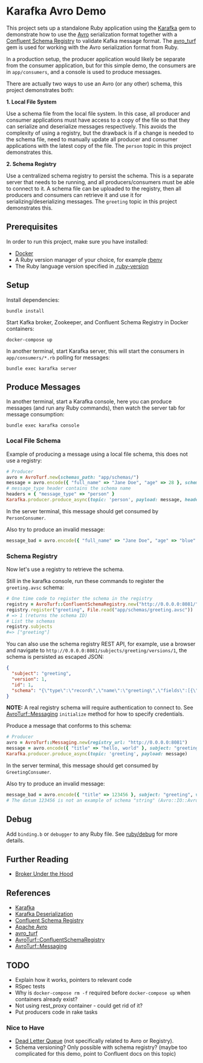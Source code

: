 # Karafka Avro Demo

This project sets up a standalone Ruby application using the [Karafka](https://github.com/karafka/karafka) gem to demonstrate how to use the [Avro](https://avro.apache.org/) serialization format together with a [Confluent Schema Registry](https://docs.confluent.io/platform/current/schema-registry/index.html) to validate Kafka message format. The [avro_turf](https://github.com/dasch/avro_turf/) gem is used for working with the Avro serialization format from Ruby.

In a production setup, the producer application would likely be separate from the consumer application, but for this simple demo, the consumers are in `app/consumers`, and a console is used to produce messages.

There are actually two ways to use an Avro (or any other) schema, this project demonstrates both:

**1. Local File System**

Use a schema file from the local file system. In this case, all producer and consumer applications must have access to a copy of the file so that they can serialize and deserialize messages respectively. This avoids the complexity of using a registry, but the drawback is if a change is needed to the schema file, need to manually update all producer and consumer applications with the latest copy of the file. The `person` topic in this project demonstrates this.

**2. Schema Registry**

Use a centralized schema registry to persist the schema. This is a separate server that needs to be running, and all producers/consumers must be able to connect to it. A schema file can be uploaded to the registry, then all producers and consumers can retrieve it and use it for serializing/deserializing messages. The `greeting` topic in this project demonstrates this.

## Prerequisites

In order to run this project, make sure you have installed:

* [Docker](https://www.docker.com/products/docker-desktop/)
* A Ruby version manager of your choice, for example [rbenv](https://github.com/rbenv/rbenv)
* The Ruby language version specified in [.ruby-version](.ruby-version)

## Setup

Install dependencies:

```
bundle install
```

Start Kafka broker, Zookeeper, and Confluent Schema Registry in Docker containers:

```
docker-compose up
```

In another terminal, start Karafka server, this will start the consumers in `app/consumers/*.rb` polling for messages:

```
bundle exec karafka server
```

## Produce Messages

In another terminal, start a Karafka console, here you can produce messages (and run any Ruby commands), then watch the server tab for message consumption:

```
bundle exec karafka console
```

### Local File Schema

Example of producing a message using a local file schema, this does not use a registry:

```ruby
# Producer
avro = AvroTurf.new(schemas_path: "app/schemas/")
message = avro.encode({ "full_name" => "Jane Doe", "age" => 28 }, schema_name: "person", validate: true)
# message_type header contains the schema name
headers = { "message_type" => "person" }
Karafka.producer.produce_async(topic: 'person', payload: message, headers: headers)
```

In the server terminal, this message should get consumed by `PersonConsumer`.

Also try to produce an invalid message:

```ruby
message_bad = avro.encode({ "full_name" => "Jane Doe", "age" => "blue" }, schema_name: "person", validate: true)
```

### Schema Registry

Now let's use a registry to retrieve the schema.

Still in the karafka console, run these commands to register the `greeting.avsc` schema:

```ruby
# One time code to register the schema in the registry
registry = AvroTurf::ConfluentSchemaRegistry.new("http://0.0.0.0:8081/")
registry.register("greeting", File.read("app/schemas/greeting.avsc"))
# => 1 (returns the schema ID)
# List the schemas
registry.subjects
#=> ["greeting"]
```

You can also use the schema registry REST API, for example, use a browser and navigate to `http://0.0.0.0:8081/subjects/greeting/versions/1`, the schema is persisted as escaped JSON:

```json
{
  "subject": "greeting",
  "version": 1,
  "id": 1,
  "schema": "{\"type\":\"record\",\"name\":\"greeting\",\"fields\":[{\"name\":\"title\",\"type\":\"string\"}]}"
}
```

**NOTE:** A real registry schema will require authentication to connect to. See [AvroTurf::Messaging](https://github.com/dasch/avro_turf/blob/master/lib/avro_turf/messaging.rb) `initialize` method for how to specify credentials.

Produce a message that conforms to this schema:

```ruby
# Producer
avro = AvroTurf::Messaging.new(registry_url: "http://0.0.0.0:8081")
message = avro.encode({ "title" => "hello, world" }, subject: "greeting", version: 1)
Karafka.producer.produce_async(topic: 'greeting', payload: message)
```

In the server terminal, this message should get consumed by `GreetingConsumer`.

Also try to produce an invalid message:

```ruby
message_bad = avro.encode({ "title" => 123456 }, subject: "greeting", version: 1)
# The datum 123456 is not an example of schema "string" (Avro::IO::AvroTypeError)
```

## Debug

Add `binding.b` or `debugger` to any Ruby file. See [ruby/debug](https://github.com/ruby/debug#control-flow) for more details.

## Further Reading

- [Broker Under the Hood](docs/broker_under_the_hood.md)

## References

- [Karafka](https://github.com/karafka/karafka)
- [Karafka Deserialization](https://karafka.io/docs/Deserialization/)
- [Confluent Schema Registry](https://docs.confluent.io/platform/current/schema-registry/index.html)
- [Apache Avro](https://avro.apache.org/)
- [avro_turf](https://github.com/dasch/avro_turf/)
- [AvroTurf::ConfluentSchemaRegistry](https://github.com/dasch/avro_turf/blob/master/lib/avro_turf/confluent_schema_registry.rb)
- [AvroTurf::Messaging](https://github.com/dasch/avro_turf/blob/master/lib/avro_turf/messaging.rb)

## TODO

- Explain how it works, pointers to relevant code
- RSpec tests
- Why is `docker-compose rm -f` required before `docker-compose up` when containers already exist?
- Not using rest_proxy container - could get rid of it?
- Put producers code in rake tasks

### Nice to Have

- [Dead Letter Queue](https://karafka.io/docs/Dead-Letter-Queue/) (not specifically related to Avro or Registry).
- Schema versioning? Only possible with schema registry? (maybe too complicated for this demo, point to Confluent docs on this topic)
